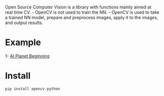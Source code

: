 Open Source Computer Vision is a library with functions mainly aimed at real time CV. 
	- OpenCV is not used to train the NN.
	- OpenCV is used to take a trained NN model, prepare and preprocess images, apply it to the images, and output results.

# Example

1- [AI Planet Beginning](https://github.com/aiplanethub/Deep_Learning_Bootcamp/blob/master/OpenCV/DL_Day12_OpenCV.ipynb) 
# Install

```python
pip install opencv-python
```
